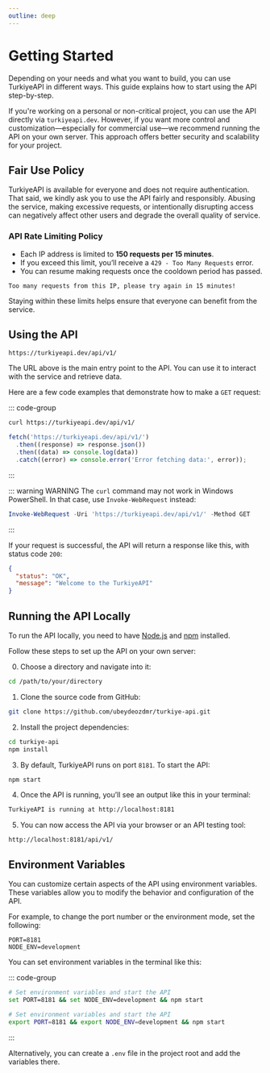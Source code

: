 ```yaml
---
outline: deep
---
```


# Getting Started

Depending on your needs and what you want to build, you can use TurkiyeAPI in different ways. This guide explains how to start using the API step-by-step.

If you're working on a personal or non-critical project, you can use the API directly via `turkiyeapi.dev`. However, if you want more control and customization—especially for commercial use—we recommend running the API on your own server. This approach offers better security and scalability for your project.

<!-- [Read more](./faq.md) -->

## Fair Use Policy

TurkiyeAPI is available for everyone and does not require authentication. That said, we kindly ask you to use the API fairly and responsibly. Abusing the service, making excessive requests, or intentionally disrupting access can negatively affect other users and degrade the overall quality of service.

### API Rate Limiting Policy

- Each IP address is limited to **150 requests per 15 minutes**.
- If you exceed this limit, you’ll receive a `429 - Too Many Requests` error.
- You can resume making requests once the cooldown period has passed.

```plaintext
Too many requests from this IP, please try again in 15 minutes!
```

Staying within these limits helps ensure that everyone can benefit from the service.

## Using the API

```url
https://turkiyeapi.dev/api/v1/
```

The URL above is the main entry point to the API. You can use it to interact with the service and retrieve data.

Here are a few code examples that demonstrate how to make a `GET` request:

::: code-group

```bash [curl]
curl https://turkiyeapi.dev/api/v1/
```

```javascript [fetch]
fetch('https://turkiyeapi.dev/api/v1/')
  .then((response) => response.json())
  .then((data) => console.log(data))
  .catch((error) => console.error('Error fetching data:', error));
```

:::

::: warning WARNING
The `curl` command may not work in Windows PowerShell. In that case, use `Invoke-WebRequest` instead:

```powershell
Invoke-WebRequest -Uri 'https://turkiyeapi.dev/api/v1/' -Method GET
```

:::

If your request is successful, the API will return a response like this, with status code `200`:

```json
{
  "status": "OK",
  "message": "Welcome to the TurkiyeAPI"
}
```

## Running the API Locally

To run the API locally, you need to have [Node.js](https://nodejs.org/) and [npm](https://www.npmjs.com/) installed.

Follow these steps to set up the API on your own server:

0. Choose a directory and navigate into it:

```bash
cd /path/to/your/directory
```

1. Clone the source code from GitHub:

```bash
git clone https://github.com/ubeydeozdmr/turkiye-api.git
```

2. Install the project dependencies:

```bash
cd turkiye-api
npm install
```

3. By default, TurkiyeAPI runs on port `8181`. To start the API:

```bash
npm start
```

4. Once the API is running, you’ll see an output like this in your terminal:

```bash
TurkiyeAPI is running at http://localhost:8181
```

5. You can now access the API via your browser or an API testing tool:

```url
http://localhost:8181/api/v1/
```

## Environment Variables

You can customize certain aspects of the API using environment variables. These variables allow you to modify the behavior and configuration of the API.

For example, to change the port number or the environment mode, set the following:

```env
PORT=8181
NODE_ENV=development
```

You can set environment variables in the terminal like this:

::: code-group

```bash [Windows CMD]
# Set environment variables and start the API
set PORT=8181 && set NODE_ENV=development && npm start
```

```bash [MacOS/Linux]
# Set environment variables and start the API
export PORT=8181 && export NODE_ENV=development && npm start
```

:::

Alternatively, you can create a `.env` file in the project root and add the variables there.
